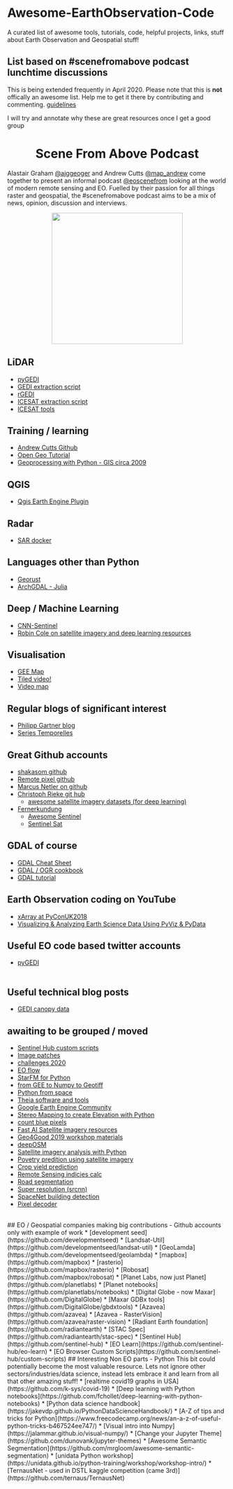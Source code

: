 # Awesome-EarthObservation-Code
A curated list of awesome tools, tutorials, code, helpful projects, links, stuff about Earth Observation and Geospatial stuff!

## List based on #scenefromabove podcast lunchtime discussions
This is being extended frequently in April 2020. Please note that this is <b>not</b> offically an awesome list. Help me to get it there by contributing and commenting. [guidelines](https://github.com/sindresorhus/awesome/blob/master/contributing.md)

I will try and annotate why these are great resources once I get a good group

<div align="center">

# Scene From Above Podcast
</div>

Alastair Graham [@ajggeoger](https://twitter.com/ajggeoger) and Andrew Cutts [@map_andrew](https://twitter.com/map_andrew) come together to present an informal podcast [@eoscenefrom](https://twitter.com/eoscenefrom) looking at the world of modern remote sensing and EO.
Fuelled by their passion for all things raster and geospatial, the #scenefromabove podcast aims to be a mix of news, opinion, discussion and interviews. <br>


<p align="center">
  <img width="300" height="300" src="https://geogerservices.files.wordpress.com/2018/06/scenefromabovepodcast.jpg?w=300&h=300">
</p>


## LiDAR
  * [pyGEDI](https://github.com/EduinHSERNA/pyGEDI)
  * [GEDI extraction script](https://gist.github.com/KMarkert/c68ccf53260d7b775b836bf2e11e2ec3)
  * [rGEDI](https://github.com/carlos-alberto-silva/rGEDI)
  * [ICESAT extraction script](https://gist.github.com/bzgeo/950f3db986b3513311ed42efe2395171)
  * [ICESAT tools](https://github.com/icesat-2UT/PhoREAL)
## Training / learning
  * [Andrew Cutts Github](https://github.com/acgeospatial)
  * [Open Geo Tutorial](https://github.com/patrickcgray/open-geo-tutorial)
  * [Geoprocessing with Python - GIS circa 2009](https://www.gis.usu.edu/~chrisg/python/2009/)
## QGIS
  * [Qgis Earth Engine Plugin](https://github.com/gee-community/qgis-earthengine-plugin)
## Radar
  * [SAR docker](https://github.com/mortcanty/SARDocker)
## Languages other than Python
  * [Georust](https://github.com/georust)
  * [ArchGDAL - Julia](https://github.com/yeesian/ArchGDAL.jl)
## Deep / Machine Learning
  * [CNN-Sentinel](https://github.com/jensleitloff/CNN-Sentinel)
  * [Robin Cole on satellite imagery and deep learning resources](https://github.com/robmarkcole/satellite-image-deep-learning)
## Visualisation
  * [GEE Map](https://github.com/giswqs/geemap)
  * [Tiled video!](http://gena.github.io/experiments/mapbox/debug/tiled-video-no2.html)
  * [Video map](https://github.com/openearth/videomap)
## Regular blogs of significant interest
* [Philipp Gartner blog](https://philippgaertner.github.io/)
* [Series Temporelles](https://labo.obs-mip.fr/multitemp/)
## Great Github accounts
* [shakasom github](https://github.com/shakasom)
* [Remote pixel github](https://github.com/RemotePixel)
* [Marcus Netler on github](https://github.com/neteler)
* [Christoph Rieke git hub](https://github.com/chrieke)
  * [awesome satellite imagery datasets (for deep learning)](https://github.com/chrieke/awesome-satellite-imagery-datasets)
* [Fernerkundung](https://github.com/Fernerkundung/) 
  * [Awesome Sentinel](https://github.com/Fernerkundung/awesome-sentinel) 
  * [Sentinel Sat](https://github.com/sentinelsat/sentinelsat)
## GDAL of course
* [GDAL Cheat Sheet](https://github.com/dwtkns/gdal-cheat-sheet)
* [GDAL / OGR cookbook](https://pcjericks.github.io/py-gdalogr-cookbook/)
* [GDAL tutorial](https://jakobmiksch.eu/post/gdal_ogr/)
## Earth Observation coding on YouTube
* [xArray at PyConUK2018](https://www.youtube.com/watch?v=Dgr_d8iEWk4)
* [Visualizing & Analyzing Earth Science Data Using PyViz & PyData](https://youtu.be/-XMXNmGRk5c?t=455)
## Useful EO code based twitter accounts
* [pyGEDI](https://twitter.com/pyGEDI)<br><br>
## Useful technical blog posts
* [GEDI canopy data](https://medium.com/@abt0020/extracting-canopy-height-with-gedi-data-5af8c87df158)
## awaiting to be grouped / moved
* [Sentinel Hub custom scripts](https://github.com/sentinel-hub/custom-scripts)
* [Image patches](https://github.com/Vooban/Smoothly-Blend-Image-Patches)
* [challenges 2020](https://github.com/esowc/challenges_2020)
* [EO flow](https://github.com/sentinel-hub/eo-flow)
* [StarFM for Python](https://github.com/nmileva/starfm4py)
* [from GEE to Numpy to Geotiff](https://mygeoblog.com/2017/10/06/from-gee-to-numpy-to-geotiff/)
* [Python from space](https://github.com/kscottz/PythonFromSpace)
* [Theia software and tools](https://www.theia-land.fr/en/softwares-and-tools/)
* [Google Earth Engine Community](https://github.com/gee-community)
* [Stereo Mapping to create Elevation with Python](https://github.com/cmla/s2p)
* [count blue pixels](https://github.com/craic/count_shelters/blob/master/count_blue_pixels.py)
* [Fast AI Satellite imagery resources](https://forums.fast.ai/t/geospatial-deep-learning-resources-study-group/31044)
* [Geo4Good 2019 workshop materials](https://sites.google.com/earthoutreach.org/geoforgood19/agenda/breakout-sessions)
* [deepOSM](https://github.com/trailbehind/DeepOSM)
* [Satellite imagery analysis with Python](https://github.com/parulnith/Satellite-Imagery-Analysis-with-Python)
* [Povetry predition using satellite imagery](https://github.com/carsonluuu/Poverty-Prediction-by-Satellite-Imagery)
* [Crop yield prediction](https://github.com/meet-sapu/Crop-Yield-Prediction-Using-Satellite-Imagery)
* [Remote Sensing indicies calc](https://github.com/rander38/Remote-Sensing-Indices-Derivation-Tool)
* [Road segmentation](https://github.com/Paulymorphous/Road-Segmentation)
* [Super resolution (srcnn)](https://github.com/WarrenGreen/srcnn)
* [SpaceNet building detection](https://github.com/motokimura/spacenet_building_detection)
* [Pixel decoder](https://github.com/Geoyi/pixel-decoder)

<br>
## EO / Geospatial companies making big contributions - Github accounts only with example of work
* [development seed](https://github.com/developmentseed)
  * [Landsat-Util](https://github.com/developmentseed/landsat-util)
  * [GeoLamda](https://github.com/developmentseed/geolambda)
* [mapbox](https://github.com/mapbox)
  * [rasterio](https://github.com/mapbox/rasterio)
  * [Robosat](https://github.com/mapbox/robosat)
* [Planet Labs, now just Planet](https://github.com/planetlabs)
  * [Planet notebooks](https://github.com/planetlabs/notebooks)
* [Digital Globe - now Maxar](https://github.com/DigitalGlobe)
  * [Maxar GDBx tools](https://github.com/DigitalGlobe/gbdxtools)
* [Azavea](https://github.com/azavea)
  * [Azavea - RasterVision](https://github.com/azavea/raster-vision)
* [Radiant Earth foundation](https://github.com/radiantearth)
  * [STAC Spec](https://github.com/radiantearth/stac-spec)
* [Sentinel Hub](https://github.com/sentinel-hub)
  * [EO Learn](https://github.com/sentinel-hub/eo-learn)
  * [EO Browser Custom Scripts](https://github.com/sentinel-hub/custom-scripts)
## Interesting Non EO parts - Python
This bit could potentially become the most valuable resource. Lets not ignore other sectors/industries/data science, instead lets embrace it and learn from all that other amazing stuff!
* [realtime covid19 graphs in USA](https://github.com/k-sys/covid-19)
* [Deep learning with Python notebooks](https://github.com/fchollet/deep-learning-with-python-notebooks)
* [Python data science handbook](https://jakevdp.github.io/PythonDataScienceHandbook/)
* [A-Z of tips and tricks for Python](https://www.freecodecamp.org/news/an-a-z-of-useful-python-tricks-b467524ee747/)
* [Visual intro into Numpy](https://jalammar.github.io/visual-numpy/)
* [Change your Jupyter Theme](https://github.com/dunovank/jupyter-themes)
* [Awesome Semantic Segmentation](https://github.com/mrgloom/awesome-semantic-segmentation)
* [unidata Python workshop](https://unidata.github.io/python-training/workshop/workshop-intro/)
* [TernausNet - used in DSTL kaggle competition (came 3rd)](https://github.com/ternaus/TernausNet)
